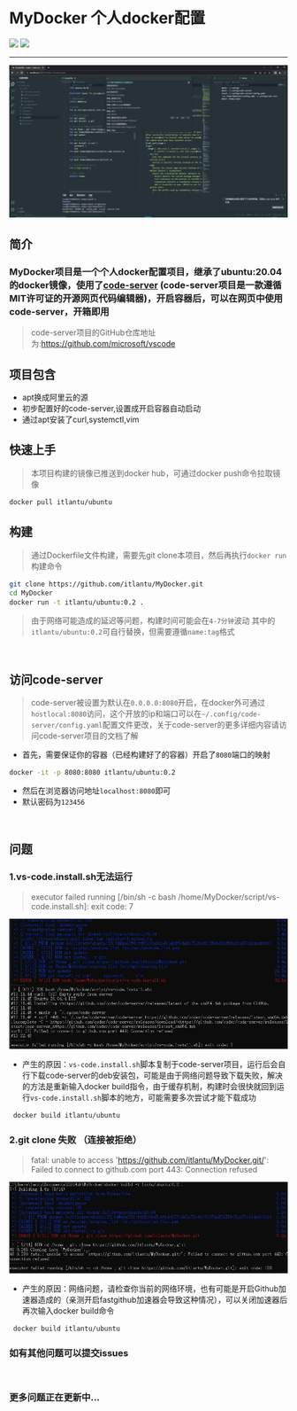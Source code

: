# MyDocker  个人docker配置

<img src="https://img.shields.io/badge/docker-ubuntu:20.04-orange"> <img src="https://img.shields.io/badge/laster-0.2-blue"> 

-------------
<img src="https://github.com/itlantu/MyDocker/blob/img/1.jpg?raw=true">

## 简介

### MyDocker项目是一个个人docker配置项目，继承了ubuntu:20.04的docker镜像，使用了[code-server](https://github.com/microsoft/vscode) (code-server项目是一款遵循MIT许可证的开源网页代码编辑器)，开启容器后，可以在网页中使用code-server，开箱即用
> code-server项目的GitHub仓库地址为:https://github.com/microsoft/vscode

## 项目包含

* apt换成阿里云的源
* 初步配置好的code-server,设置成开启容器自动启动
* 通过apt安装了curl,systemctl,vim

## 快速上手
> 本项目构建的镜像已推送到docker hub，可通过docker push命令拉取镜像

```sh
docker pull itlantu/ubuntu
```

## 构建
> 通过Dockerfile文件构建，需要先git clone本项目，然后再执行`docker run `构建命令

```sh
git clone https://github.com/itlantu/MyDocker.git
cd MyDocker
docker run -t itlantu/ubuntu:0.2 .
```
> 由于网络可能造成的延迟等问题，构建时间可能会在`4-7分钟`波动
> 其中的`itlantu/ubuntu:0.2`可自行替换，但需要遵循`name:tag`格式

<br>

## 访问code-server
> code-server被设置为默认在`0.0.0.0:8080`开启，在docker外可通过`hostlocal:8080`访问，这个开放的ip和端口可以在`~/.config/code-server/config.yaml`配置文件更改，关于code-server的更多详细内容请访问code-server项目的文档了解
* 首先，需要保证你的容器（已经构建好了的容器）开启了`8080`端口的映射

```sh
docker -it -p 8080:8080 itlantu/ubuntu:0.2
```
* 然后在浏览器访问地址`localhost:8080`即可
* 默认密码为`123456`

<br>

## 问题

### 1.vs-code.install.sh无法运行

> executor failed running [/bin/sh -c bash /home/MyDocker/script/vs-code.install.sh]: exit code: 7

<img src="https://github.com/itlantu/MyDocker/blob/img/vs-code.install.sh.Error.jpg?raw=true">

* 产生的原因：`vs-code.install.sh`脚本复制于code-server项目，运行后会自行下载code-server的deb安装包，可能是由于网络问题导致下载失败，解决的方法是重新输入docker build指令，由于缓存机制，构建时会很快就回到运行`vs-code.install.sh`脚本的地方，可能需要多次尝试才能下载成功

```sh
 docker build itlantu/ubuntu
```

### 2.git clone 失败 （连接被拒绝）

>  fatal: unable to access 'https://github.com/itlantu/MyDocker.git/': Failed to connect to github.com port 443: Connection refused

<img src = "https://github.com/itlantu/MyDocker/blob/img/git_clone_443.Error.jpg?raw=true">

* 产生的原因：网络问题，请检查你当前的网络环境，也有可能是开启Github加速器造成的（亲测开启fastgithub加速器会导致这种情况），可以关闭加速器后再次输入docker build命令

```sh
 docker build itlantu/ubuntu
```


### 如有其他问题可以提交issues

<br>

### 更多问题正在更新中...
